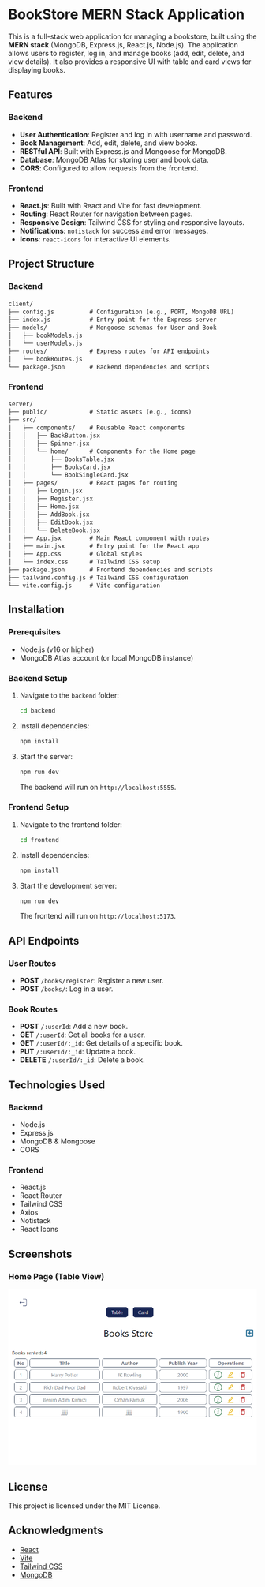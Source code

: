 # BookStore MERN Stack Application

This is a full-stack web application for managing a bookstore, built using the **MERN stack** (MongoDB, Express.js, React.js, Node.js). The application allows users to register, log in, and manage books (add, edit, delete, and view details). It also provides a responsive UI with table and card views for displaying books.

## Features

### Backend
- **User Authentication**: Register and log in with username and password.
- **Book Management**: Add, edit, delete, and view books.
- **RESTful API**: Built with Express.js and Mongoose for MongoDB.
- **Database**: MongoDB Atlas for storing user and book data.
- **CORS**: Configured to allow requests from the frontend.

### Frontend
- **React.js**: Built with React and Vite for fast development.
- **Routing**: React Router for navigation between pages.
- **Responsive Design**: Tailwind CSS for styling and responsive layouts.
- **Notifications**: `notistack` for success and error messages.
- **Icons**: `react-icons` for interactive UI elements.

## Project Structure

### Backend
```
client/
├── config.js          # Configuration (e.g., PORT, MongoDB URL)
├── index.js           # Entry point for the Express server
├── models/            # Mongoose schemas for User and Book
│   ├── bookModels.js
│   └── userModels.js
├── routes/            # Express routes for API endpoints
│   └── bookRoutes.js
└── package.json       # Backend dependencies and scripts
```

### Frontend
```
server/
├── public/            # Static assets (e.g., icons)
├── src/
│   ├── components/    # Reusable React components
│   │   ├── BackButton.jsx
│   │   ├── Spinner.jsx
│   │   └── home/      # Components for the Home page
│   │       ├── BooksTable.jsx
│   │       ├── BooksCard.jsx
│   │       └── BookSingleCard.jsx
│   ├── pages/         # React pages for routing
│   │   ├── Login.jsx
│   │   ├── Register.jsx
│   │   ├── Home.jsx
│   │   ├── AddBook.jsx
│   │   ├── EditBook.jsx
│   │   └── DeleteBook.jsx
│   ├── App.jsx        # Main React component with routes
│   ├── main.jsx       # Entry point for the React app
│   ├── App.css        # Global styles
│   └── index.css      # Tailwind CSS setup
├── package.json       # Frontend dependencies and scripts
├── tailwind.config.js # Tailwind CSS configuration
└── vite.config.js     # Vite configuration
```

## Installation

### Prerequisites
- Node.js (v16 or higher)
- MongoDB Atlas account (or local MongoDB instance)

### Backend Setup
1. Navigate to the `backend` folder:
   ```bash
   cd backend
   ```
2. Install dependencies:
   ```bash
   npm install
   ```
3. Start the server:
   ```bash
   npm run dev
   ```
   The backend will run on `http://localhost:5555`.

### Frontend Setup
1. Navigate to the frontend folder:
   ```bash
   cd frontend
   ```
2. Install dependencies:
   ```bash
   npm install
   ```
3. Start the development server:
   ```bash
   npm run dev
   ```
   The frontend will run on `http://localhost:5173`.

## API Endpoints

### User Routes
- **POST** `/books/register`: Register a new user.
- **POST** `/books/`: Log in a user.

### Book Routes
- **POST** `/:userId`: Add a new book.
- **GET** `/:userId`: Get all books for a user.
- **GET** `/:userId/:_id`: Get details of a specific book.
- **PUT** `/:userId/:_id`: Update a book.
- **DELETE** `/:userId/:_id`: Delete a book.

## Technologies Used

### Backend
- Node.js
- Express.js
- MongoDB & Mongoose
- CORS

### Frontend
- React.js
- React Router
- Tailwind CSS
- Axios
- Notistack
- React Icons

## Screenshots

### Home Page (Table View)
![Home Page Table View](frontend/public/bookstore.png)


## License
This project is licensed under the MIT License.

## Acknowledgments
- [React](https://reactjs.org/)
- [Vite](https://vitejs.dev/)
- [Tailwind CSS](https://tailwindcss.com/)
- [MongoDB](https://www.mongodb.com/)
